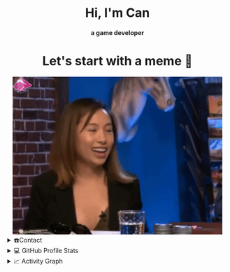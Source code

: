 <div align="center">
<h1 align="center">Hi, I'm Can</h1>
<h4 align="center">a game developer</h4>
</div>
<h1 align="center">Let's start with a meme 🤣</h1>
<div align="center">
  <img  src="https://github.com/canmujde/canmujde/blob/main/resources/iknowsomelanguages.gif"
       alt="meme" />
</div>

<details>
  <summary>☎️Contact</summary>
<div>
    <p align="center">
      <br/>
      <a href="https://www.linkedin.com/in/canmujde/" target="_blank"><img align="left"
         src="https://img.shields.io/badge/linkedin-%231DA1F2.svg?style=for-the-badge&logo=linkedin&logoColor=white"
         alt="canmujde-linkedin" height="30"/></a>
    </p>
<br>
</div>
</details>
<details> 
  <summary>💻 GitHub Profile Stats</summary>
  <div>
    <h2 align="center"> 📊 Github stats </h2>
      <br/>
        <p align="center">
          <a href="https://github.com/1999AZZAR/">
          <img src="https://github-readme-stats.vercel.app/api/top-langs/?username=canmujde&langs_count=6&theme=gruvbox&layout=compact&hide_border=true" alt="canmujde :: Top Langs" /></a>
        </p>
        <p align="center">
          <a href="https://github.com/canmujde/">
          <img width="49.5%" src="https://github-readme-stats.vercel.app/api?username=canmujde&show_icons=true&theme=gruvbox&hide_border=true" />
          <img width="49.5%" src="https://github-readme-streak-stats.herokuapp.com/?user=canmujde&theme=gruvbox&hide_border=true" />
          </a>
       </p>
     <br>
  </div>    
</details>

<details>
  <summary>📈 Activity Graph</summary>
  <br/>
  <h2 align="center"> Current Activity </h2>
<a href="https://github.com/canmujde"><img alt="can's activity graph" src="https://activity-graph.herokuapp.com/graph/?username=canmujde&bg_color=000&color=fff&line=00E676&point=fff&hide_border=true" /></a>
</details>
